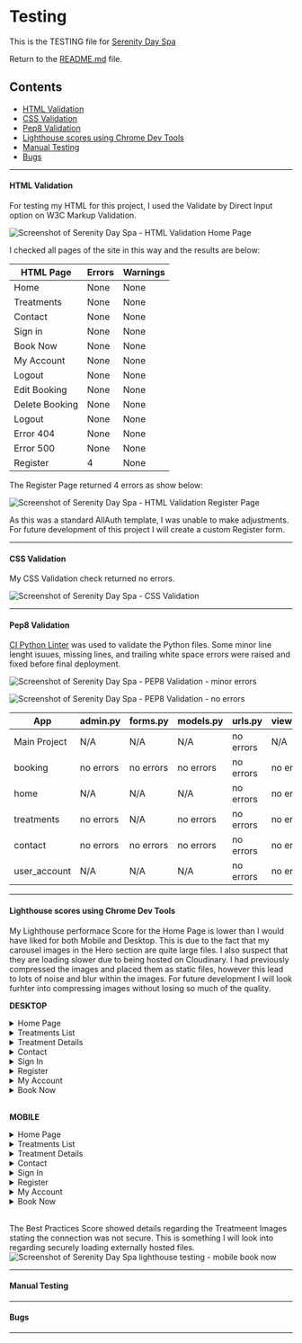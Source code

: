 # Testing

This is the TESTING file for [Serenity Day Spa](https://serenity-day-spa-c4459ce39df8.herokuapp.com/)

Return to the [README.md](README.md) file.

## Contents

* [HTML Validation](#html-validation)
* [CSS Validation](#css-validation-using-w3c-validation) 
* [Pep8 Validation](#pep8-validation)
* [Lighthouse scores using Chrome Dev Tools](#lighthouse-scores-using-chrome-dev-tools)
* [Manual Testing](#manual-testing)
* [Bugs](#bugs)

____

#### HTML Validation

For testing my HTML for this project, I used the Validate by Direct Input option on W3C Markup Validation. 


![Screenshot of Serenity Day Spa - HTML Validation Home Page](documentation/home-html-check.png) 

I checked all pages of the site in this way and the results are below:

| HTML Page | Errors | Warnings |
| ---- | ------ | -------- | 
| Home | None | None |
| Treatments | None | None |
| Contact | None | None |
| Sign in | None | None |
| Book Now | None | None |
| My Account | None | None |
| Logout | None | None |
| Edit Booking | None | None |
| Delete Booking | None | None |
| Logout | None | None |
| Error 404 | None | None |
| Error 500 | None | None |
| Register | 4 | None |

The Register Page returned 4 errors as show below:

![Screenshot of Serenity Day Spa - HTML Validation Register Page](documentation/register-page-errors.png) 

As this was a standard AllAuth template, I was unable to make adjustments. For future development of this project I will create a custom Register form.

____

#### CSS Validation

My CSS Validation check returned no errors.

![Screenshot of Serenity Day Spa - CSS Validation](documentation/css-validation.png) 
____

#### Pep8 Validation

[CI Python Linter](https://pep8ci.herokuapp.com/#) was used to validate the Python files. Some minor line lenght isuues, missing lines, and trailing white space errors were raised and fixed before final deployment.

![Screenshot of Serenity Day Spa - PEP8 Validation - minor errors](documentation/pep8-minor-errors.png) 

![Screenshot of Serenity Day Spa - PEP8 Validation - no errors](documentation/pep8-no-errors.png) 

| App | admin.py | forms.py | models.py | urls.py | views.py |
|---------|----------|----------|-----------|---------|----------|
|  Main Project | N/A | N/A | N/A | no errors | N/A |
| booking | no errors | no errors | no errors | no errors | no errors |
| home | N/A | N/A | N/A | no errors | no errors |
| treatments | no errors | N/A | no errors | no errors | no errors |
| contact | no errors | no errors | no errors | no errors | no errors|
| user_account | N/A | N/A | N/A | no errors | no errors |

____

#### Lighthouse scores using Chrome Dev Tools

My Lighthouse performace Score for the Home Page is lower than I would have liked for both Mobile and Desktop. This is due to the fact that my carousel images in the Hero section are quite large files. I also suspect that they are loading slower due to being hosted on Cloudinary. I had previously compressed the images and placed them as static files, however this lead to lots of noise and blur within the images. For future development I will look furhter into compressing images without losing so much of the quality.

**DESKTOP**

<details>
<summary>Home Page</summary>
<br>

![Screenshot of Serenity Day Spa lighthouse testing - desktop home page](documentation/desktop-lighthouse-score-homepage.png)  
</details>

<details>
<summary>Treatments List</summary>
<br>

![Screenshot of Serenity Day Spa lighthouse testing - desktop treatments list](documentation/desktop-lighthouse-score-treatmentslist.png)  
</details>

<details>
<summary>Treatment Details</summary>
<br>

![Screenshot of Serenity Day Spa lighthouse testing - desktop treatment details](documentation/desktop-lighthouse-score-treatmentdetails.png)  
</details>

<details>
<summary>Contact</summary>
<br>

![Screenshot of Serenity Day Spa lighthouse testing - desktop contact](documentation/desktop-lighthouse-score-contact.png)  
</details>

<details>
<summary>Sign In</summary>
<br>

![Screenshot of Serenity Day Spa lighthouse testing - desktop sign in](documentation/desktop-lighthouse-score-signin.png)  
</details>

<details>
<summary>Register</summary>
<br>

![Screenshot of Serenity Day Spa lighthouse testing - desktop register](documentation/desktop-lighthouse-score-register.png)  
</details>

<details>
<summary>My Account</summary>
<br>

![Screenshot of Serenity Day Spa lighthouse testing - desktop my account](documentation/desktop-lighthouse-score-myaccount.png)  
</details>

<details>
<summary>Book Now</summary>
<br>

![Screenshot of Serenity Day Spa lighthouse testing - desktop book now](documentation/desktop-lighthouse-score-booknow.png)  
</details>

<br> 

**MOBILE**

<details>
<summary>Home Page</summary>
<br>

![Screenshot of Serenity Day Spa lighthouse testing - mobile home page](documentation/mobile-lighthouse-score-homepage.png)  
</details>

<details>
<summary>Treatments List</summary>
<br>

![Screenshot of Serenity Day Spa lighthouse testing - mobile treatments list](documentation/mobile-lighthouse-score-treatmentslist.png)  
</details>

<details>
<summary>Treatment Details</summary>
<br>

![Screenshot of Serenity Day Spa lighthouse testing - mobile treatment details](documentation/mobile-lighthouse-score-treatmentdetails.png)  
</details>

<details>
<summary>Contact</summary>
<br>

![Screenshot of Serenity Day Spa lighthouse testing - mobile contact](documentation/mobile-lighthouse-score-contact.png)  
</details>

<details>
<summary>Sign In</summary>
<br>

![Screenshot of Serenity Day Spa lighthouse testing - mobile sign in](documentation/mobile-lighthouse-score-signin.png)  
</details>

<details>
<summary>Register</summary>
<br>

![Screenshot of Serenity Day Spa lighthouse testing - mobile register](documentation/mobile-lighthouse-score-register.png)  
</details>

<details>
<summary>My Account</summary>
<br>

![Screenshot of Serenity Day Spa lighthouse testing - mobile my account](documentation/mobile-lighthouse-score-myaccount.png)  
</details>

<details>
<summary>Book Now</summary>
<br>

![Screenshot of Serenity Day Spa lighthouse testing - mobile book now](documentation/mobile-lighthouse-score-booknow.png)  
</details>

<br>

The Best Practices Score showed details regarding the Treatmeent Images stating the connection was not secure. This is something I will look into regarding securely loading externally hosted files.
![Screenshot of Serenity Day Spa lighthouse testing - mobile book now](documentation/lighthouse-score-best-practices.png)  

____

#### Manual Testing

____

#### Bugs

____